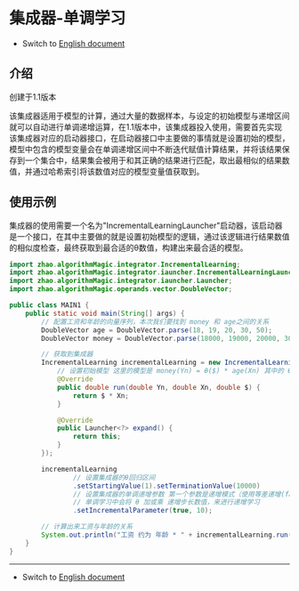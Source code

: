 # 集成器-单调学习

- Switch
  to [English document](https://github.com/BeardedManZhao/algorithmStar/blob/main/KnowledgeDocument/Integrator%20Monotonic%20Learning.md)

## 介绍

创建于1.1版本

该集成器适用于模型的计算，通过大量的数据样本，与设定的初始模型与递增区间就可以自动进行单调递增运算，在1.1版本中，该集成器投入使用，需要首先实现该集成器对应的启动器接口，在启动器接口中主要做的事情就是设置初始的模型，模型中包含的模型变量会在单调递增区间中不断迭代赋值计算结果，并将该结果保存到一个集合中，结果集会被用于和其正确的结果进行匹配，取出最相似的结果数值，并通过哈希索引将该数值对应的模型变量值获取到。

## 使用示例

集成器的使用需要一个名为"IncrementalLearningLauncher"启动器，该启动器是一个接口，在其中主要做的就是设置初始模型的逻辑，通过该逻辑进行结果数值的相似度检查，最终获取到最合适的θ数值，构建出来最合适的模型。

```java
import zhao.algorithmMagic.integrator.IncrementalLearning;
import zhao.algorithmMagic.integrator.iauncher.IncrementalLearningLauncher;
import zhao.algorithmMagic.integrator.iauncher.Launcher;
import zhao.algorithmMagic.operands.vector.DoubleVector;

public class MAIN1 {
    public static void main(String[] args) {
        // 配置工资和年龄的向量序列，本次我们要找到 money 和 age之间的关系
        DoubleVector age = DoubleVector.parse(18, 19, 20, 30, 50);
        DoubleVector money = DoubleVector.parse(18000, 19000, 20000, 30000, 50000);

        // 获取到集成器
        IncrementalLearning incrementalLearning = new IncrementalLearning("A", new IncrementalLearningLauncher() {
            // 设置初始模型 这里的模型是 money(Yn) = θ($) * age(Xn) 其中的 θ 就是单调计算的主角
            @Override
            public double run(double Yn, double Xn, double $) {
                return $ * Xn;
            }

            @Override
            public Launcher<?> expand() {
                return this;
            }
        });

        incrementalLearning
                // 设置集成器的θ回归区间
                .setStartingValue(1).setTerminationValue(10000)
                // 设置集成器的单调递增参数 第一个参数是递增模式（使用等差递增(false)还是等比递增(true)）第二个参数是递增步长。
                // 单调学习中会将 θ 加或乘 递增步长数值，来进行递增学习
                .setIncrementalParameter(true, 10);

        // 计算出来工资与年龄的关系
        System.out.println("工资 约为 年龄 * " + incrementalLearning.run(money, age));
    }
}
```

<hr>

- Switch
  to [English document](https://github.com/BeardedManZhao/algorithmStar/blob/main/KnowledgeDocument/Integrator%20Monotonic%20Learning.md)
